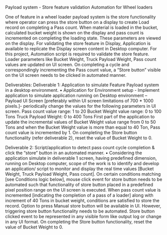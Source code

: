 Payload system - Store feature validation Automation for Wheel loaders


One of feature in a wheel loader payload system is the store functionality where operator can press the
store button on a display to create Load record on completing a Pass count. When material is loaded in
the bucket, calculated bucket weight is shown on the display and pass count is incremented on
completing the loading state. These parameters are viewed on the display. For validating the store
feature in Display, Application is available to replicate the Display screen content in Desktop computer.
For this project, Automation script is required to validate the store feature. Loader parameters like
Bucket Weight, Truck Payload Weight, Pass count values are updated on UI screen. On completing a
cycle and correspondingly incrementing the Pass count value, a “Store button” visible on the UI screen
needs to be clicked in automated manner.


Deliverables:
Deliverable 1: Application to simulate Feature Payload system in a desktop environment.
• Application for Environment setup - Implement application to simulate application running on
Desktop environment – Payload UI Screen [preferably within UI screen limitations of 700 * 1000
pixels.]- periodically change the values for the following parameters in UI screen.
Pass count value range: 1 to 20
Bucket Weight value range: 0 to 100 Tons
Truck Payload Weight: 0 to 400 Tons
First part of the application to update the incremental values of Bucket Weight value range from
0 to 50 Tons and when the Bucket Weight value is more than equal to 40 Ton, Pass count value
is incremented by 1.
On completing the Store button functionality (refer deliverable 2), reset the value of Bucket
Weight to 0.

Deliverable 2: Script/application to detect pass count cycle completion & click the “store” button in an
automated manner.
• Considering the application simulate in deliverable 1 screen, having predefined dimension,
running on Desktop computer, scope of the work is to identify and develop an application/ script
to monitor and display the real time values [Bucket Weight, Truck Payload Weight, Pass count].
On certain conditions matching [see Conditions logic below], mouse click event for store button
needs to be automated such that functionality of store button placed in a predefined pixel
position range on the UI screen is executed.
When pass count value is incremented [indicating the completion of a pass of a loader] along with
increment of 40 Tons in bucket weight, conditions are satisfied to store the record. Option to
press Manual store button will be available in UI. However, triggering store button functionality
needs to be automated. Store button clicked event to be represented in any visible form like
output log or change in any UI format. On completing the Store button functionality, reset the
value of Bucket Weight to 0.
